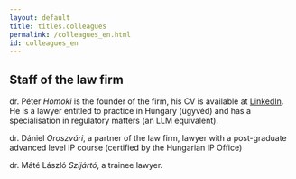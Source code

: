 ```yaml
---
layout: default
title: titles.colleagues
permalink: /colleagues_en.html
id: colleagues_en
---
```

## Staff of the law firm

dr. Péter *Homoki* is the founder of the firm, his CV is available at <a href="https://www.linkedin.com/in/homoki">LinkedIn</a>. He is a lawyer entitled to practice in Hungary (ügyvéd) and has a specialisation in regulatory matters (an LLM equivalent).

dr. Dániel *Oroszvári*, a partner of the law firm, lawyer with a post-graduate advanced level IP course (certified by the Hungarian IP Office)

dr. Máté László *Szijártó*, a trainee lawyer.
<br/><br/><br/><br/>
